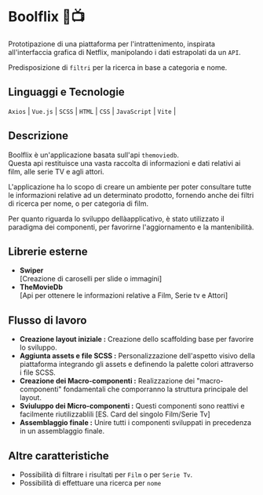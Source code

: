 # Boolflix 🎥📺
Prototipazione di una piattaforma per l'intrattenimento, inspirata all'interfaccia grafica di Netflix, manipolando i dati estrapolati da un `API`.

Predisposizione di `filtri` per la ricerca in base a categoria e nome.

## Linguaggi e Tecnologie
`Axios` | `Vue.js` | `SCSS` | `HTML` | `CSS` | `JavaScript` | `Vite` |

## Descrizione

Boolflix è un'applicazione basata sull'api `themoviedb`.  
Questa api restituisce una vasta raccolta di informazioni e dati relativi ai film, alle serie TV e agli attori. 

L'applicazione ha lo scopo di creare un ambiente per poter consultare tutte le informazioni relative ad un determinato prodotto, fornendo anche dei filtri di ricerca per nome, o per categoria di film.

Per quanto riguarda lo sviluppo dellàapplicativo, è stato utilizzato il paradigma dei componenti, per favorirne l'aggiornamento e la mantenibilità.

## Librerie esterne

- **Swiper**   
[Creazione di caroselli per slide o immagini]
- **TheMovieDb**    
[Api per ottenere le informazioni relative a Film, Serie tv e Attori]


## Flusso di lavoro
- **Creazione layout iniziale :** Creazione dello scaffolding base per favorire lo sviluppo.
- **Aggiunta assets e file SCSS :**  Personalizzazione dell'aspetto visivo della piattaforma integrando gli assets e definendo la palette colori attraverso i file SCSS.
- **Creazione dei Macro-componenti :** Realizzazione dei "macro-componenti" fondamentali che comporranno la struttura principale del layout.
- **Sviuluppo dei Micro-componenti :** Questi componenti sono reattivi e facilmente riutilizzablili [ES. Card del singolo Film/Serie Tv] 
- **Assemblaggio finale :**  Unire tutti i componenti sviluppati in precedenza in un assemblaggio finale.

## Altre caratteristiche
- Possibilità di filtrare i risultati per `Film` o per `Serie Tv`.
- Possibilità di effettuare una ricerca per `nome`

